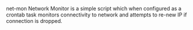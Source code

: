 net-mon
Network Monitor is a simple script which when configured as a crontab task monitors connectivity to network and attempts to re-new IP if connection is dropped.